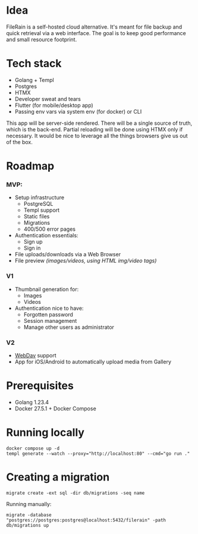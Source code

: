 # Idea

FileRain is a self-hosted cloud alternative. It's meant for file backup and quick retrieval via a web interface. The
goal is to keep good performance and small resource footprint.

# Tech stack

- Golang + Templ
- Postgres
- HTMX
- Developer sweat and tears
- Flutter (for mobile/desktop app)
- Passing env vars via system env (for docker) or CLI

This app will be server-side rendered. There will be a single source of truth, which is the back-end. Partial reloading
will be done using HTMX only if necessary. It would be nice to leverage all the things browsers give us out of the box.

# Roadmap

### MVP:

- Setup infrastructure
    - PostgreSQL
    - Templ support
    - Static files
    - Migrations
    - 400/500 error pages
- Authentication essentials:
    - Sign up
    - Sign in
- File uploads/downloads via a Web Browser
- File preview *(images/videos, using HTML img/video tags)*

### V1

- Thumbnail generation for:
    - Images
    - Videos
- Authentication nice to have:
    - Forgotten password
    - Session management
    - Manage other users as administrator

### V2

- [WebDav](https://datatracker.ietf.org/doc/html/rfc4918) support
- App for iOS/Android to automatically upload media from Gallery

# Prerequisites

- Golang 1.23.4
- Docker 27.5.1 + Docker Compose

# Running locally

```shell
docker compose up -d
templ generate --watch --proxy="http://localhost:80" --cmd="go run ."
```

# Creating a migration
```shell
migrate create -ext sql -dir db/migrations -seq name
```

Running manually:
```shell
migrate -database "postgres://postgres:postgres@localhost:5432/filerain" -path db/migrations up
```
